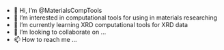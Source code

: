 - 👋 Hi, I’m @MaterialsCompTools
- 👀 I’m interested in computational tools for using in materials researching
- 🌱 I’m currently learning XRD computational tools for XRD data
- 💞️ I’m looking to collaborate on ...
- 📫 How to reach me ...

<!---
MaterialsCompTools/MaterialsCompTools is a ✨ special ✨ repository because its `README.md` (this file) appears on your GitHub profile.
You can click the Preview link to take a look at your changes.
--->
